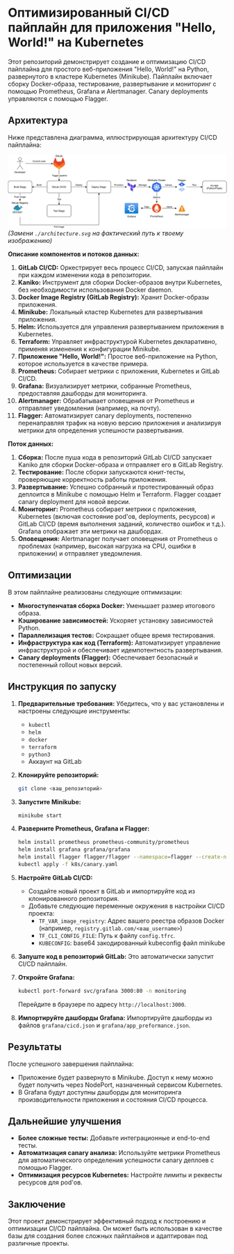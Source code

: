 # Оптимизированный CI/CD пайплайн для приложения "Hello, World!" на Kubernetes

Этот репозиторий демонстрирует создание и оптимизацию CI/CD пайплайна для простого веб-приложения "Hello, World!" на Python, развернутого в кластере Kubernetes (Minikube). Пайплайн включает сборку Docker-образа, тестирование, развертывание и мониторинг с помощью Prometheus, Grafana и Alertmanager.  Canary deployments управляются с помощью Flagger.

## Архитектура

Ниже представлена диаграмма, иллюстрирующая архитектуру CI/CD пайплайна:

![Архитектура CI/CD](./architecture.svg)  *(Замени `./architecture.svg` на фактический путь к твоему изображению)*


**Описание компонентов и потоков данных:**

1. **GitLab CI/CD:** Оркестрирует весь процесс CI/CD, запуская пайплайн при каждом изменении кода в репозитории.
2. **Kaniko:** Инструмент для сборки Docker-образов внутри Kubernetes, без необходимости использования Docker daemon.
3. **Docker Image Registry (GitLab Registry):** Хранит Docker-образы приложения.
4. **Minikube:** Локальный кластер Kubernetes для развертывания приложения.
5. **Helm:**  Используется для управления развертыванием приложения в Kubernetes.
6. **Terraform:**  Управляет инфраструктурой Kubernetes декларативно, применяя изменения к конфигурации Minikube.
7. **Приложение "Hello, World!":**  Простое веб-приложение на Python, которое используется в качестве примера.
8. **Prometheus:** Собирает метрики с приложения, Kubernetes и GitLab CI/CD.
9. **Grafana:**  Визуализирует метрики, собранные Prometheus, предоставляя дашборды для мониторинга.
10. **Alertmanager:** Обрабатывает оповещения от Prometheus и отправляет уведомления (например, на почту).
11. **Flagger:** Автоматизирует canary deployments, постепенно перенаправляя трафик на новую версию приложения и анализируя метрики для определения успешности развертывания.

**Поток данных:**

1. **Сборка:**  После пуша кода в репозиторий GitLab CI/CD запускает Kaniko для сборки Docker-образа и отправляет его в GitLab Registry.
2. **Тестирование:** После сборки запускаются юнит-тесты, проверяющие корректность работы приложения.
3. **Развертывание:** Успешно собранный и протестированный образ деплоится в Minikube с помощью Helm и Terraform. Flagger создает canary deployment для новой версии.
4. **Мониторинг:** Prometheus собирает метрики с приложения, Kubernetes (включая состояние pod'ов, deployments, ресурсов) и GitLab CI/CD (время выполнения заданий, количество ошибок и т.д.). Grafana отображает эти метрики на дашбордах.
5. **Оповещения:**  Alertmanager получает оповещения от Prometheus о проблемах (например, высокая нагрузка на CPU, ошибки в приложении) и отправляет уведомления.


## Оптимизации

В этом пайплайне реализованы следующие оптимизации:

* **Многоступенчатая сборка Docker:** Уменьшает размер итогового образа.
* **Кэширование зависимостей:**  Ускоряет установку зависимостей Python.
* **Параллелизация тестов:** Сокращает общее время тестирования.
* **Инфраструктура как код (Terraform):**  Автоматизирует управление инфраструктурой и обеспечивает идемпотентность развертывания.
* **Canary deployments (Flagger):**  Обеспечивает безопасный и постепенный rollout новых версий.

## Инструкция по запуску

1. **Предварительные требования:**  Убедитесь, что у вас установлены и настроены следующие инструменты:
    * `kubectl`
    * `helm`
    * `docker`
    * `terraform`
    * `python3`
    * Аккаунт на GitLab

2. **Клонируйте репозиторий:**
   ```bash
   git clone <ваш_репозиторий>
   ```

3. **Запустите Minikube:**
   ```bash
   minikube start
   ```

4. **Разверните Prometheus, Grafana и Flagger:**
   ```bash
   helm install prometheus prometheus-community/prometheus
   helm install grafana grafana/grafana
   helm install flagger flagger/flagger --namespace=flagger --create-namespace -f k8s/flagger-values.yaml
   kubectl apply -f k8s/canary.yaml
   ```

5. **Настройте GitLab CI/CD:**
    * Создайте новый проект в GitLab и импортируйте код из клонированного репозитория.
    * Добавьте следующие переменные окружения в настройки CI/CD проекта:
        * `TF_VAR_image_registry`:  Адрес вашего реестра образов Docker (например, `registry.gitlab.com/<ваш_username>`)
        * `TF_CLI_CONFIG_FILE`:  Путь к файлу `config.tfrc`.
        * `KUBECONFIG`: base64 закодированный kubeconfig файл minikube

6. **Запуште код в репозиторий GitLab:** Это автоматически запустит CI/CD пайплайн.

7. **Откройте Grafana:**
   ```bash
   kubectl port-forward svc/grafana 3000:80 -n monitoring
   ```
   Перейдите в браузере по адресу  `http://localhost:3000`.

8. **Импортируйте дашборды Grafana:**  Импортируйте дашборды из файлов `grafana/cicd.json` и `grafana/app_preformance.json`.

## Результаты

После успешного завершения пайплайна:

* Приложение будет развернуто в Minikube.  Доступ к нему можно будет получить через NodePort, назначенный сервисом Kubernetes.
* В Grafana будут доступны дашборды для мониторинга производительности приложения и состояния CI/CD процесса.

## Дальнейшие улучшения

* **Более  сложные  тесты:**   Добавьте  интеграционные  и  end-to-end  тесты. 
* **Автоматизация  canary  анализа:**   Используйте  метрики  Prometheus  для  автоматического  определения  успешности  canary  деплоев  с  помощью  Flagger. 
* **Оптимизация  ресурсов  Kubernetes:**   Настройте  лимиты  и  реквесты  ресурсов  для  pod'ов. 


## Заключение

Этот проект  демонстрирует  эффективный  подход  к  построению  и  оптимизации  CI/CD  пайплайна.  Он  может  быть  использован  в  качестве  базы  для  создания  более  сложных  пайплайнов  и  адаптирован  под  различные  проекты. 